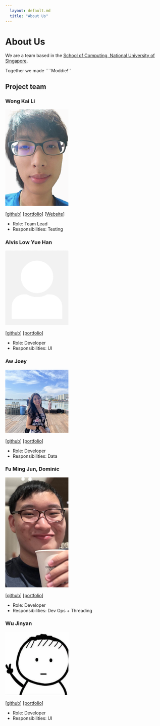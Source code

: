 ```yaml
---
  layout: default.md
  title: "About Us"
---
```


# About Us

We are a team based in the [School of Computing, National University of Singapore](http://www.comp.nus.edu.sg).

Together we made ````Moddie!``

## Project team

### Wong Kai Li

<img src="images/garywongkai.png" width="200px">

[[github](https://github.com/garywongkai)]
[[portfolio](team/johndoe.md)]
[[Website](https://react-site-three.vercel.app)]

* Role: Team Lead
* Responsibilities: Testing

### Alvis Low Yue Han

<img src="images/johndoe.png" width="200px">

[[github](https://github.com/beefsausagee)]
[[portfolio](team/johndoe.md)]

* Role: Developer
* Responsibilities: UI

### Aw Joey

<img src="images/awjoey.jpg" width="200px">

[[github](https://github.com/AwJoey)] [[portfolio](team/johndoe.md)]

* Role: Developer
* Responsibilities: Data

### Fu Ming Jun, Dominic

<img src="images/dominic.png" width="200px">

[[github](https://github.com/DominicFuMJ)]
[[portfolio](team/johndoe.md)]

* Role: Developer
* Responsibilities: Dev Ops + Threading

### Wu Jinyan

<img src="images/Wu Jinyan.png" width="200px">

[[github](https://github.com/Morninggloryyy)]
[[portfolio](team/johndoe.md)]

* Role: Developer
* Responsibilities: UI
